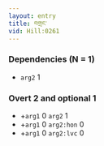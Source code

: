 ```yaml
---
layout: entry
title: བགྲང་
vid: Hill:0261
---
```

### Dependencies (N = 1)
* `arg2` 1


### Overt 2 and optional 1
* +`arg1` 0 `arg2` 1
* +`arg1` 0 `arg2:hon` 0
* +`arg1` 0 `arg2:lvc` 0
